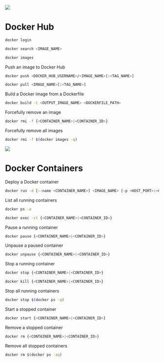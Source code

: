 

![](https://github.com/JonmarCorpuz/SecondBrain/blob/main/Assets/Whitespace.png)

# Docker Hub

```Bash
docker login
```

```Bash
docker search <IMAGE_NAME>
```

```Bash
docker images
```

Push an image to Docker Hub
```Bash
docker push <DOCKER_HUB_USERNAME>/<IMAGE_NAME>[:<TAG_NAME>]
```

```Bash
docker pull <IMAGE_NAME>[:<TAG_NAME>]
```

Build a Docker image from a Dockerfile
```Bash
docker build -t <OUTPUT_IMAGE_NAME> <DOCKERFILE_PATH>
```

Forcefully remove an image
```Bash
docker rmi -f {<CONTAINER_NAME>|<CONTAINER_ID>}
```

Forcefully remove all images
```Bash
docker rmi -f $(docker images -q)
```

![](https://github.com/JonmarCorpuz/SecondBrain/blob/main/Assets/Whitespace.png)

# Docker Containers

Deploy a Docker container
```Bash
docker run -d [--name <CONTAINER_NAME>] <IMAGE_NAME> [-p <HOST_PORT>:<CONTAINER_PORT>]
```

List all running containers
```Bash
docker ps -a
```

```Bash
docker exec -it {<CONTAINER_NAME>|<CONTAINER_ID>}
```

Pause a running container
```Bash
docker pause {<CONTAINER_NAME>|<CONTAINER_ID>}
```

Unpause a paused container
```Bash
docker unpause {<CONTAINER_NAME>|<CONTAINER_ID>}
```

Stop a running container
```Bash
docker stop {<CONTAINER_NAME>|<CONTAINER_ID>}
```
```Bash
docker kill {<CONTAINER_NAME>|<CONTAINER_ID>}
```

Stop all running containers
```Bash
docker stop $(docker ps -q)
```

Start a stopped container
```Bash
docker start {<CONTAINER_NAME>|<CONTAINER_ID>}
```

Remove a stopped container
```Bash
docker rm {<CONTAINER_NAME>|<CONTAINER_ID>}
```

Remove all stopped containers
```Bash
docker rm $(docker ps -aq)
```
